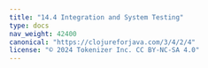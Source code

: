 ```yaml
---
title: "14.4 Integration and System Testing"
type: docs
nav_weight: 42400
canonical: "https://clojureforjava.com/3/4/2/4"
license: "© 2024 Tokenizer Inc. CC BY-NC-SA 4.0"
---
```

